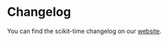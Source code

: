 # Changelog

You can find the scikit-time changelog on our [website](https://www.scikit-time.org/en/latest/changelog.html).
